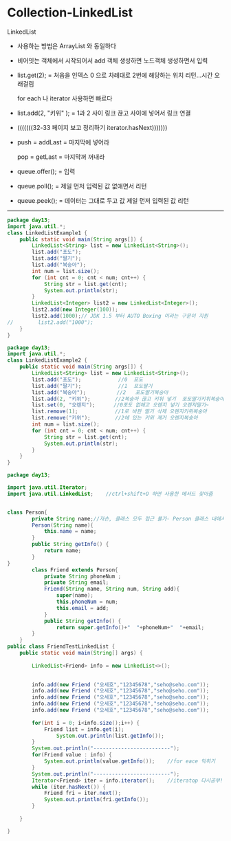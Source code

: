 # Collection-LinkedList

LinkedList

- 사용하는 방법은 ArrayList 와 동일하다

- 비어잇는 객체에서 시작되어서 add 객체 생성하면 노드객체 생성하면서 입력

- list.get(2); = 처음을 인덱스 0 으로 차례대로 2번에 해당하는 위치 리턴...시간 오래걸림

  for each 나 iterator 사용하면 빠르다

- list.add(2, "키위" ); = 1과 2 사이 링크 끊고 사이에 넣어서 링크 연결

- (((((((32-33 페이지 보고 정리하기 iterator.hasNext)))))))

- push = addLast = 마지막에 넣어라

  pop = getLast =  마지막꺼 꺼내라

- queue.offer(); = 입력

- queue.poll(); = 제일 먼저 입력된 값 없애면서 리턴

- queue.peek(); = 데이터는 그대로 두고 값 제일 먼저 입력된 값 리턴

---



```java
package day13;
import java.util.*;
class LinkedListExample1 {
    public static void main(String args[]) {
        LinkedList<String> list = new LinkedList<String>();
        list.add("포도");          
        list.add("딸기");          
        list.add("복숭아");          
        int num = list.size();
        for (int cnt = 0; cnt < num; cnt++) {
            String str = list.get(cnt);
            System.out.println(str);
        }
        LinkedList<Integer> list2 = new LinkedList<Integer>();
        list2.add(new Integer(100));       
        list2.add(1000);// JDK 1.5 부터 AUTO Boxing 이라는 구문이 지원
//        list2.add("1000");
    }
}
```



```java
package day13;
import java.util.*;
class LinkedListExample2 {
    public static void main(String args[]) {
        LinkedList<String> list = new LinkedList<String>();
        list.add("포도");            //0	포도
        list.add("딸기");            //1	포도딸기
        list.add("복숭아");          //2	포도딸기복숭아
        list.add(2, "키위");        //2복숭아 끊고 키위 넣기  포도딸기키위복숭아  
        list.set(0, "오렌지");      //0포도 없애고 오렌지 넣기 오렌지딸기~  
        list.remove(1);            //1로 바뀐 딸기 삭제 오렌지키위복숭아
        list.remove("키위");        //2에 있는 키위 제거	오렌지복숭아
        int num = list.size();
        for (int cnt = 0; cnt < num; cnt++) {
            String str = list.get(cnt);
            System.out.println(str);
        }
    }
}
```



```java
package day13;

import java.util.Iterator;
import java.util.LinkedList;	//ctrl+shift+O 하면 사용한 메서드 찾아줌


class Person{
		private String name;//자손, 클래스 모두 접근 불가- Person 클래스 내에서만 사용
		Person(String name){
			this.name = name;
		}
		public String getInfo() {
			return name;
		}
}
		class Friend extends Person{
			private String phoneNum ;
			private String email;
			Friend(String name, String num, String add){
				super(name);
				this.phoneNum = num;
				this.email = add;
			}
			public String getInfo() {
				return super.getInfo()+"  "+phoneNum+"  "+email;
		}
	}
public class FriendTestLinkedList {
	public static void main(String[] args) {
		
		LinkedList<Friend> info = new LinkedList<>();

		
		info.add(new Friend ("오세호","12345678","seho@seho.com"));
		info.add(new Friend ("오세호","12345678","seho@seho.com"));
		info.add(new Friend ("오세호","12345678","seho@seho.com"));
		info.add(new Friend ("오세호","12345678","seho@seho.com"));
		info.add(new Friend ("오세호","12345678","seho@seho.com"));
		
		for(int i = 0; i<info.size();i++) {	
			Friend list = info.get(i);
				System.out.println(list.getInfo());
		}
		System.out.println("-------------------------");
		for(Friend value : info) {
			System.out.println(value.getInfo()); 	//for eace 익히기
		}
		System.out.println("-------------------------");
		Iterator<Friend> iter = info.iterator();	//iteratop 다시공부!!
		while (iter.hasNext()) {
			Friend fri = iter.next();
            System.out.println(fri.getInfo());
		}
		
	}

}
```


